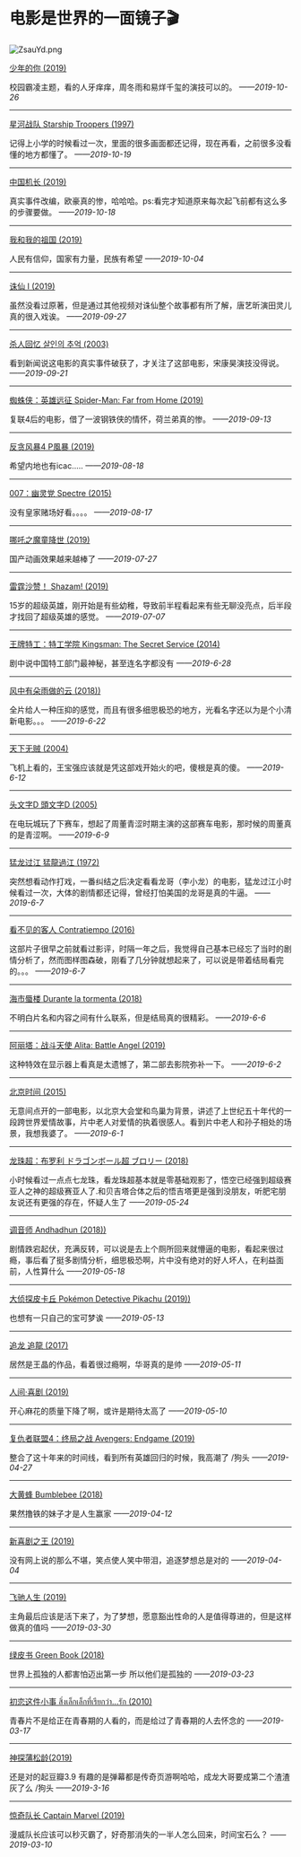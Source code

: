 # 电影是世界的一面镜子🎬

<img src="https://s2.ax1x.com/2019/07/09/Z6NSHS.md.png" alt="ZsauYd.png" border="0" />


[少年的你 (2019)](https://movie.douban.com/subject/30166972/)

校园霸凌主题，看的人牙痒痒，周冬雨和易烊千玺的演技可以的。   *——2019-10-26*

---

[星河战队 Starship Troopers (1997)](https://movie.douban.com/subject/1295384/)

记得上小学的时候看过一次，里面的很多画面都还记得，现在再看，之前很多没看懂的地方都懂了。    *——2019-10-19*

---


[中国机长 (2019)](https://movie.douban.com/subject/30295905/?from=tag_all)

真实事件改编，欧豪真的惨，哈哈哈。ps:看完才知道原来每次起飞前都有这么多的步骤要做。    *——2019-10-18*

---


[我和我的祖国 (2019)](https://movie.douban.com/subject/32659890/)

人民有信仰，国家有力量，民族有希望  *——2019-10-04*

---

[诛仙 Ⅰ (2019)](https://movie.douban.com/subject/25779217/)

虽然没看过原著，但是通过其他视频对诛仙整个故事都有所了解，唐艺昕演田灵儿真的很入戏诶。    *——2019-09-27*

---

[杀人回忆 살인의 추억 (2003)](https://movie.douban.com/subject/1300299/)

看到新闻说这电影的真实事件破获了，才关注了这部电影，宋康昊演技没得说。    *——2019-09-21*

---

[蜘蛛侠：英雄远征 Spider-Man: Far from Home (2019)](https://movie.douban.com/subject/26931786/)

复联4后的电影，借了一波钢铁侠的情怀，荷兰弟真的惨。    *——2019-09-13*

---

[反贪风暴4 P風暴 (2019)](https://movie.douban.com/subject/27202819/)

希望内地也有icac.....    *——2019-08-18*

---


[007：幽灵党 Spectre (2015)](https://movie.douban.com/subject/11620560/)

没有皇家赌场好看。。。。    *——2019-08-17*

---

[哪吒之魔童降世 (2019)](https://movie.douban.com/subject/26794435/)

国产动画效果越来越棒了    *——2019-07-27*

---

[雷霆沙赞！ Shazam! (2019)](https://movie.douban.com/subject/2244426/)

15岁的超级英雄，刚开始是有些幼稚，导致前半程看起来有些无聊没亮点，后半段才找回了超级英雄的感觉。   *——2019-07-07*

---

[王牌特工：特工学院 Kingsman: The Secret Service (2014)](https://movie.douban.com/subject/24405378/)

剧中说中国特工部门最神秘，甚至连名字都没有   *——2019-6-28*

---


[风中有朵雨做的云 (2018))](https://movie.douban.com/subject/26728669/)

全片给人一种压抑的感觉，而且有很多细思极恐的地方，光看名字还以为是个小清新电影。。。   *——2019-6-22*

---


[天下无贼 (2004)](https://movie.douban.com/subject/1291550/)

飞机上看的，王宝强应该就是凭这部戏开始火的吧，傻根是真的傻。   *——2019-6-12*

---


[头文字D 頭文字D (2005)](https://movie.douban.com/subject/1329562/)

在电玩城玩了下赛车，想起了周董青涩时期主演的这部赛车电影，那时候的周董真的是青涩啊。   *——2019-6-9*

---

[猛龙过江 猛龍過江 (1972)](https://movie.douban.com/subject/1306870/)

突然想看动作打戏，一番纠结之后决定看看龙哥（李小龙）的电影，猛龙过江小时候看过一次，大体的剧情都还记得，曾经打怕美国的龙哥是真的牛逼。  *——2019-6-7*

---

[看不见的客人 Contratiempo (2016)](https://movie.douban.com/subject/26580232/)

这部片子很早之前就看过影评，时隔一年之后，我觉得自己基本已经忘了当时的剧情分析了，然而图样图森破，刚看了几分钟就想起来了，可以说是带着结局看完的。。。   *——2019-6-7*

---

[海市蜃楼 Durante la tormenta (2018)](https://movie.douban.com/subject/30164448/)

不明白片名和内容之间有什么联系，但是结局真的很精彩。   *——2019-6-6*

---


[阿丽塔：战斗天使 Alita: Battle Angel (2019)](https://movie.douban.com/subject/1652592/)

这种特效在显示器上看真是太遗憾了，第二部去影院弥补一下。   *——2019-6-2*

---


[北京时间 (2015)](https://movie.douban.com/subject/26369857/)

无意间点开的一部电影，以北京大会堂和鸟巢为背景，讲述了上世纪五十年代的一段跨世界爱情故事，片中老人对爱情的执着很感人。看到片中老人和孙子相处的场景，我想我婆了。   *——2019-6-1*

---

[龙珠超：布罗利 ドラゴンボール超 ブロリー (2018)](https://movie.douban.com/subject/27607378/)

小时候看过一点点七龙珠，看龙珠超基本就是零基础观影了，悟空已经强到超级赛亚人之神的超级赛亚人了.和贝吉塔合体之后的悟吉塔更是强到没朋友，听肥宅朋友说还有更强的存在，怀疑人生了  *——2019-05-24*

---


[调音师 Andhadhun (2018))](https://movie.douban.com/subject/30334073/)

剧情跌宕起伏，充满反转，可以说是去上个厕所回来就懵逼的电影，看起来很过瘾，事后看了挺多剧情分析，细思极恐啊，片中没有绝对的好人坏人，在利益面前，人性算什么  *——2019-05-18*

---

[大侦探皮卡丘 Pokémon Detective Pikachu (2019))](https://movie.douban.com/subject/26835471/?from=showing)

也想有一只自己的宝可梦诶  *——2019-05-13*

---

[追龙 追龍 (2017)](https://movie.douban.com/subject/26425068/)

居然是王晶的作品，看着很过瘾啊，华哥真的是帅  *——2019-05-11*

---

[人间·喜剧 (2019)](https://movie.douban.com/subject/27179414/)

开心麻花的质量下降了啊，或许是期待太高了  *——2019-05-10*

---

[复仇者联盟4：终局之战 Avengers: Endgame (2019)](https://movie.douban.com/subject/26100958/)

整合了这十年来的时间线，看到所有英雄回归的时候，我高潮了 /狗头 *——2019-04-27*

---



[大黄蜂 Bumblebee (2018)](https://movie.douban.com/subject/26394152/)

果然撸铁的妹子才是人生赢家 *——2019-04-12*

---

[新喜剧之王 (2019)](https://movie.douban.com/subject/4840388/)

没有网上说的那么不堪，笑点使人笑中带泪，追逐梦想总是对的 *——2019-04-04*

---

[飞驰人生 (2019)](https://movie.douban.com/subject/30163509/?from=subject-page)

主角最后应该是活下来了，为了梦想，愿意豁出性命的人是值得尊进的，但是这样做真的值吗  *——2019-03-30*

---

[绿皮书 Green Book (2018)](https://movie.douban.com/subject/27060077/)

世界上孤独的人都害怕迈出第一步 所以他们是孤独的  *——2019-03-23*

---


[初恋这件小事 สิ่งเล็กเล็กที่เรียกว่า…รัก (2010)](https://movie.douban.com/subject/4739952/)

青春片不是给正在青春期的人看的，而是给过了青春期的人去怀念的  *——2019-03-17*

---

[神探蒲松龄(2019)](https://movie.douban.com/subject/30163509/)

还是对的起豆瓣3.9 有趣的是弹幕都是传奇页游啊哈哈，成龙大哥要成第二个渣渣灰了么 /狗头 *——2019-3-16*

---

[惊奇队长 Captain Marvel (2019)](https://movie.douban.com/subject/26213252/)

漫威队长应该可以秒灭霸了，好奇那消失的一半人怎么回来，时间宝石么？ *——2019-03-10*